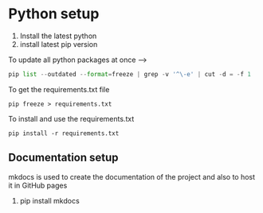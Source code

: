 # Python setup

1. Install the latest python
2. install latest pip version 


To update all python packages at once -->

``` python
pip list --outdated --format=freeze | grep -v '^\-e' | cut -d = -f 1  | xargs -n1 pip install -U
```

To get the requirements.txt file

```
pip freeze > requirements.txt
```

To install and use the requirements.txt

```
pip install -r requirements.txt
```

## Documentation setup
mkdocs is used to create the documentation of the project and also to host it in GitHub pages

1. pip install mkdocs